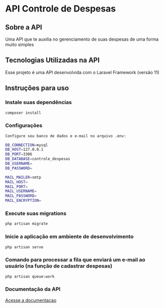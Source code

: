 # API Controle de Despesas

## Sobre a API
Uma API que te auxilia no gerenciamento de suas despesas de uma forma muito simples

## Tecnologias Utilizadas na API
Esse projeto é uma API desenvolvida com o Laravel Framework (versão 11)

## Instruções para uso

### Instale suas dependências
```bash
composer install
```

### Configurações
```bash
Configure seu banco de dados e e-mail no arquivo .env:

DB_CONNECTION=mysql
DB_HOST=127.0.0.1
DB_PORT=3306
DB_DATABASE=controle_despesas
DB_USERNAME=
DB_PASSWORD=

MAIL_MAILER=smtp
MAIL_HOST=
MAIL_PORT=
MAIL_USERNAME=
MAIL_PASSWORD=
MAIL_ENCRYPTION=
```

### Execute suas migrations
```bash
php artisan migrate
```

### Inicie a aplicação em ambiente de desenvolvimento
```bash
php artisan serve
```

### Comando para processar a fila que enviará um e-mail ao usuário (na função de cadastrar despesas)
```bash
php artisan queue:work
```

### Documentação da API
[Acesse a documentaçao](https://documenter.getpostman.com/view/19094673/2sAXjQ3AgV)
